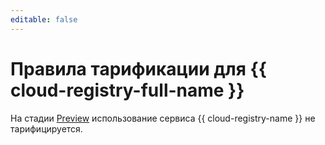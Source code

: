```yaml
---
editable: false
---
```


# Правила тарификации для {{ cloud-registry-full-name }}



На стадии [Preview](../overview/concepts/launch-stages.md) использование сервиса {{ cloud-registry-name }} не тарифицируется.
